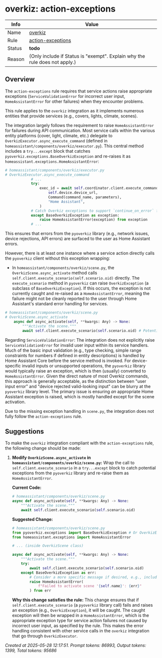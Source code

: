 # overkiz: action-exceptions

| Info   | Value                                                                    |
|--------|--------------------------------------------------------------------------|
| Name   | [overkiz](https://www.home-assistant.io/integrations/overkiz/) |
| Rule   | [action-exceptions](https://developers.home-assistant.io/docs/core/integration-quality-scale/rules/action-exceptions)                                                     |
| Status | **todo**                                       |
| Reason | (Only include if Status is "exempt". Explain why the rule does not apply.) |

## Overview

The `action-exceptions` rule requires that service actions raise appropriate exceptions (`ServiceValidationError` for incorrect user input, `HomeAssistantError` for other failures) when they encounter problems.

This rule applies to the `overkiz` integration as it implements numerous entities that provide services (e.g., covers, lights, climate, scenes).

The integration largely follows the requirement to raise `HomeAssistantError` for failures during API communication. Most service calls within the various entity platforms (cover, light, climate, etc.) delegate to `OverkizExecutor.async_execute_command` (defined in `homeassistant/components/overkiz/executor.py`). This central method includes a `try...except` block that catches `pyoverkiz.exceptions.BaseOverkizException` and re-raises it as `homeassistant.exceptions.HomeAssistantError`:

```python
# homeassistant/components/overkiz/executor.py
# OverkizExecutor.async_execute_command
            # ...
            try:
                exec_id = await self.coordinator.client.execute_command(
                    self.device.device_url,
                    Command(command_name, parameters),
                    "Home Assistant",
                )
            # Catch Overkiz exceptions to support `continue_on_error` functionality
            except BaseOverkizException as exception:
                raise HomeAssistantError(exception) from exception
            # ...
```
This ensures that errors from the `pyoverkiz` library (e.g., network issues, device rejections, API errors) are surfaced to the user as Home Assistant errors.

However, there is at least one instance where a service action directly calls the `pyoverkiz` client without this exception wrapping:
*   In `homeassistant/components/overkiz/scene.py`, the `OverkizScene.async_activate` method calls `self.client.execute_scenario(self.scenario.oid)` directly. The `execute_scenario` method in `pyoverkiz` can raise `OverkizException` (a subclass of `BaseOverkizException`). If this occurs, the exception is not currently caught and re-raised as a `HomeAssistantError`, meaning the failure might not be cleanly reported to the user through Home Assistant's standard error handling for services.

```python
# homeassistant/components/overkiz/scene.py
# OverkizScene.async_activate
    async def async_activate(self, **kwargs: Any) -> None:
        """Activate the scene."""
        await self.client.execute_scenario(self.scenario.oid) # Potential unhandled OverkizException
```

Regarding `ServiceValidationError`: The integration does not explicitly raise `ServiceValidationError` for invalid user input within its service handlers. Much of the basic input validation (e.g., type checking, simple range constraints for numbers if defined in entity descriptions) is handled by Home Assistant Core before the service method is invoked. For device-specific invalid inputs or unsupported operations, the `pyoverkiz` library would typically raise an exception, which is then (usually) converted to `HomeAssistantError`. Given the direct nature of most Overkiz commands, this approach is generally acceptable, as the distinction between "user input error" and "device rejected valid-looking input" can be blurry at the `pyoverkiz` library level. The primary issue is ensuring *an* appropriate Home Assistant exception is raised, which is mostly handled except for the scene activation.

Due to the missing exception handling in `scene.py`, the integration does not fully follow the `action-exceptions` rule.

## Suggestions

To make the `overkiz` integration compliant with the `action-exceptions` rule, the following change should be made:

1.  **Modify `OverkizScene.async_activate` in `homeassistant/components/overkiz/scene.py`:**
    Wrap the call to `self.client.execute_scenario` in a `try...except` block to catch potential exceptions from the `pyoverkiz` library and re-raise them as `HomeAssistantError`.

    **Current Code:**
    ```python
    # homeassistant/components/overkiz/scene.py
    async def async_activate(self, **kwargs: Any) -> None:
        """Activate the scene."""
        await self.client.execute_scenario(self.scenario.oid)
    ```

    **Suggested Change:**
    ```python
    # homeassistant/components/overkiz/scene.py
    from pyoverkiz.exceptions import BaseOverkizException # Or OverkizException if more specific
    from homeassistant.exceptions import HomeAssistantError

    # ... (inside OverkizScene class)

    async def async_activate(self, **kwargs: Any) -> None:
        """Activate the scene."""
        try:
            await self.client.execute_scenario(self.scenario.oid)
        except BaseOverkizException as err:
            # Consider a more specific message if desired, e.g., including self.name or self.scenario.label
            raise HomeAssistantError(
                f"Failed to activate scene '{self.name}': {err}"
            ) from err
    ```

    **Why this change satisfies the rule:**
    This change ensures that if `self.client.execute_scenario` (a `pyoverkiz` library call) fails and raises an exception (e.g., `OverkizException`), it will be caught. The caught exception will then be wrapped in a `HomeAssistantError`, which is the appropriate exception type for service action failures not caused by incorrect user input, as specified by the rule. This makes the error handling consistent with other service calls in the `overkiz` integration that go through `OverkizExecutor`.

_Created at 2025-05-28 12:17:51. Prompt tokens: 86993, Output tokens: 1399, Total tokens: 95686_
